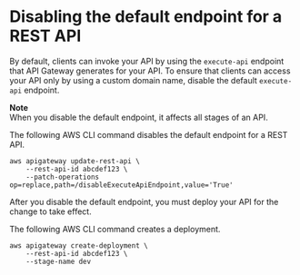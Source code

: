 # Disabling the default endpoint for a REST API<a name="rest-api-disable-default-endpoint"></a>

By default, clients can invoke your API by using the `execute-api` endpoint that API Gateway generates for your API\. To ensure that clients can access your API only by using a custom domain name, disable the default `execute-api` endpoint\.

**Note**  
When you disable the default endpoint, it affects all stages of an API\.

The following AWS CLI command disables the default endpoint for a REST API\.

```
aws apigateway update-rest-api \
    --rest-api-id abcdef123 \
    --patch-operations op=replace,path=/disableExecuteApiEndpoint,value='True'
```

After you disable the default endpoint, you must deploy your API for the change to take effect\.

The following AWS CLI command creates a deployment\.

```
aws apigateway create-deployment \
    --rest-api-id abcdef123 \
    --stage-name dev
```
